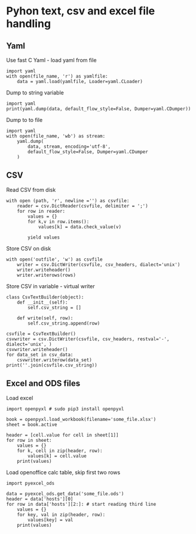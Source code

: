 Pyhon text, csv and excel file handling
=======================================

Yaml
----

Use fast C Yaml - load yaml from file 

    import yaml
    with open(file_name, 'r') as yamlfile:
        data = yaml.load(yamlfile, Loader=yaml.CLoader)


Dump to string variable

    import yaml
    print(yaml.dump(data, default_flow_style=False, Dumper=yaml.CDumper))


Dump to to file

    import yaml
    with open(file_name, 'wb') as stream:
        yaml.dump(
            data, stream, encoding='utf-8', 
            default_flow_style=False, Dumper=yaml.CDumper
        )


CSV
---

Read CSV from disk

    with open (path, 'r', newline ='') as csvfile:
        reader = csv.DictReader(csvfile, delimiter = ';')
        for row in reader:
            values = {}
            for k,v in row.items():
                values[k] = data.check_value(v)

            yield values

Store CSV on disk

    with open('outfile', 'w') as csvfile
        writer = csv.DictWriter(csvfile, csv_headers, dialect='unix')
        writer.writeheader()
        writer.writerows(rows)


Store CSV in variable - virtual writer

    class CsvTextBuilder(object):
        def __init__(self):
            self.csv_string = []

        def write(self, row):
            self.csv_string.append(row)

    csvfile = CsvTextBuilder()
    csvwriter = csv.DictWriter(csvfile, csv_headers, restval='-', dialect='unix', )
    csvwriter.writeheader()
    for data_set in csv_data:
        csvwriter.writerow(data_set)
    print(''.join(csvfile.csv_string))


Excel and ODS files
-------------------

Load excel 

    import openpyxl # sudo pip3 install openpyxl

    book = openpyxl.load_workbook(filename='some_file.xlsx')
    sheet = book.active

    header = [cell.value for cell in sheet[1]]
    for row in sheet:
        values = {}
        for k, cell in zip(header, row):
            values[k] = cell.value
        print(values)

Load openoffice calc table, skip first two rows

    import pyexcel_ods

    data = pyexcel_ods.get_data('some_file.ods')
    header = data['hosts'][0]
    for row in data['hosts'][2:]: # start reading third line
        values = {}
        for key, val in zip(header, row):
            values[key] = val
        print(values)
